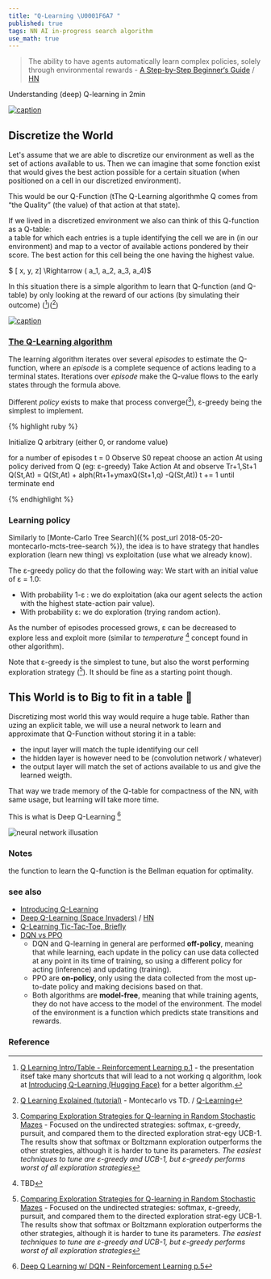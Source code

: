 ```yaml
---
title: "Q-Learning \U0001F6A7 "
published: true
tags: NN AI in-progress search algorithm
use_math: true
---
```

> The ability to have agents automatically learn complex policies, solely through environmental rewards - [A Step-by-Step Beginner‘s Guide](https://thelinuxcode.com/demystifying-q-learning-a-step-by-step-beginners-guide/) / [HN](https://news.ycombinator.com/item?id=20685049)

Understanding (deep) Q-learning in 2min

[![caption](https://mcdn.wallpapersafari.com/medium/92/47/AWFrD0.jpg)](https://wallpapersafari.com/w/AWFrD0)


## Discretize the World

Let's assume that we are able to discretize our environment as well as the set of actions available to us.
Then we can imagine that some fonction exist that would gives the best action possible for a certain situation (when positioned on a cell in our discretized environment).

This would be our Q-Function
(tThe Q-Learning algorithmhe Q comes from “the Quality” (the value) of that action at that state).

If we lived in a discretized environment we also can think of this Q-function as a Q-table:  
a table for which each entries is a tuple identifying the cell we are in (in our environment) and map to a vector of available actions pondered by their score. The best action for this cell being the one having the highest value.

$ [ x, y, z] \Rightarrow ( a_1, a_2, a_3, a_4)$

In this situation there is a simple algorithm to learn that Q-function (and Q-table) by only looking at the reward of our actions (by simulating their outcome) ([^1])([^3])

[![caption](https://wikimedia.org/api/rest_v1/media/math/render/svg/a3a4d2ac903b1be02cc81e60de2e9f91d7025fec)](https://en.wikipedia.org/wiki/Q-learning#Algorithm)

[^1]: [Q Learning Intro/Table - Reinforcement Learning p.1](https://www.youtube.com/watch?v=yMk_XtIEzH8&list=PLh9akXp2EH2D6RPP5ACPfG4D60XqhrXmC&index=3)  - the presentation itsef take many shortcuts that will lead to a not working q algorithm, look at [Introducing Q-Learning (Hugging Face)](https://huggingface.co/learn/deep-rl-course/unit2/q-learning) for a better algorithm.
[^3]: [Q Learning Explained (tutorial)](https://www.youtube.com/watch?v=aCEvtRtNO-M) - Montecarlo vs TD. / [Q-Learning](https://www.geeksforgeeks.org/q-learning-in-python/)

### [The Q-Learning algorithm](https://huggingface.co/learn/deep-rl-course/unit2/q-learning#q-learning-algo)

The learning algorithm iterates over several _episodes_ to estimate the Q-function, where an _episode_ is a complete sequence of actions leading to a terminal states. Iterations over _episode_ make the Q-value flows to the early states through the formula above.

Different _policy_ exists to make that process converge([^4]), ε-greedy being the simplest to implement.

{% highlight ruby %}

Initialize Q arbitrary (either 0, or randome value)

for a number of episodes
    t = 0
    Observe S0
    repeat
    	choose an action At using policy derived from Q (eg: ε-greedy)
        Take Action At and observe Tr+1,St+1
        Q(St,At) = Q(St,At) + alph(Rt+1+ymaxQ(St+1,q) -Q(St,At))
        t += 1
    until terminate
end

{% endhighlight %}

### Learning policy

Similarly to [Monte-Carlo Tree Search]({% post_url 2018-05-20-montecarlo-mcts-tree-search %}), the idea is to have strategy that handles exploration (learn new thing) vs exploitation (use what we already know).

The ε-greedy policy do that the following way:
We start with an initial value of ɛ = 1.0:

- With probability 1-ɛ : we do exploitation (aka our agent selects the action with the highest state-action pair value).
- With probability ɛ: we do exploration (trying random action).

As the number of episodes processed grows, ɛ can be decreased to explore less and exploit more (similar to _temperature_ [^5] concept found in other algorithm).

Note that ε-greedy is the simplest to tune, but also the worst performing exploration strategy ([^4]). It should be fine as a starting point though.

[^4]: [Comparing Exploration Strategies for Q-learning in Random Stochastic Mazes](https://www.ai.rug.nl/~mwiering/GROUP/ARTICLES/Exploration_QLearning.pdf) - Focused on the undirected strategies: softmax, ε-greedy, pursuit, and compared them to the directed exploration strat-egy UCB-1. The results show that softmax or Boltzmann exploration outperforms the other strategies, although it is harder to tune its parameters. _The easiest techniques to tune are ε-greedy and UCB-1, but ε-greedy performs worst of all exploration strategies_

[^5]: TBD

## This World is to Big to fit in a table 🚧 

Discretizing most world this way would require a huge table.
Rather than uzing an explicit table, we will use a neural network to learn and approximate that Q-Function without storing it in a table:
- the input layer will match the tuple identifying our cell
- the hidden layer is however need to be (convolution network / whatever)
- the output layer will match the set of actions available to us and give the learned weigth.

That way we trade memory of the Q-table for compactness of the NN, with same usage, but learning will take more time.

This is what is Deep Q-Learning [^2]

[^2]: [Deep Q Learning w/ DQN - Reinforcement Learning p.5](https://www.youtube.com/watch?v=t3fbETsIBCY)

![neural network illusation]()

### Notes
the function to learn the Q-function is the Bellman equation for optimality.


### see also
- [Introducing Q-Learning](https://huggingface.co/learn/deep-rl-course/unit2/q-learning)
- [Deep Q-Learning (Space Invaders)](http://maciejjaskowski.github.io/2016/03/09/space-invaders.html) / [HN](https://news.ycombinator.com/item?id=11282797)
- [Q-Learning Tic-Tac-Toe, Briefly](https://planspace.org/20191103-q_learning_tic_tac_toe_briefly/)
- [DQN vs PPO](https://jerrickliu.com/2020-07-13-FourthPost/) 
	- DQN and Q-learning in general are performed **off-policy**, meaning that while learning, each update in the policy can use data collected at any point in its time of training, so using a different policy for acting (inference) and updating (training).
    - PPO are **on-policy**, only using the data collected from the most up-to-date policy and making decisions based on that.
    - Both algorithms are **model-free**, meaning that while training agents, they do not have access to the model of the environment. The model of the environment is a function which predicts state transitions and rewards.

### Reference

<script src="/assets/js/toc.js"></script>
